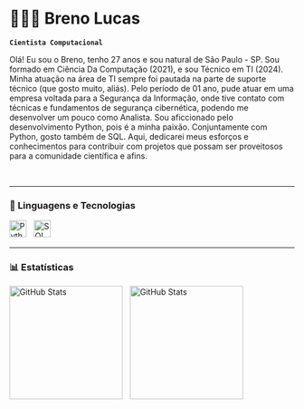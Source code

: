 # 👨🏻‍💻 Breno Lucas

**`Cientista Computacional`**

Olá! Eu sou o Breno, tenho 27 anos e sou natural de São Paulo - SP. 
Sou formado em Ciência Da Computação (2021), e sou Técnico em TI (2024). Minha atuação na área de TI sempre foi pautada na parte de suporte técnico (que gosto muito, aliás). Pelo período de 01 ano, pude atuar em uma empresa voltada para a Segurança da Informação, onde tive contato com técnicas e fundamentos de segurança cibernética, podendo me desenvolver um pouco como Analista. 
Sou aficcionado pelo desenvolvimento Python, pois é a minha paixão. Conjuntamente com Python, gosto também de SQL. 
Aqui, dedicarei meus esforços e conhecimentos para contribuir com projetos que possam ser proveitosos para a comunidade científica e afins.

<br/>

---

### 🤖 Linguagens e Tecnologias

<img 
    align="left" 
    alt="Python"
    title="Python"
    width="30px" 
    style="padding-right: 10px;" 
    src="https://cdn.jsdelivr.net/gh/devicons/devicon@latest/icons/python/python-original.svg" 
/>
<img 
    align="left" 
    alt="SQL"
    title="SQL"
    width="30px" 
    style="padding-right: 10px;" 
    src="[https://cdn.jsdelivr.net/gh/devicons/devicon@latest/icons/mysql/mysql-original.svg](https://cdn.jsdelivr.net/gh/devicons/devicon@latest/icons/azuresqldatabase/azuresqldatabase-original.svg)" 
/>

<br/>
<br/>

---

### 📊 Estatísticas

<p>
  <img 
    align="left" 
    alt="GitHub Stats" 
    height="200" 
    style="padding-right: 10px;" 
    src="https://github-readme-stats.vercel.app/api?username=BrenoLucas&show_icons=true&theme=tokyonight&include_all_commits=true&locale=pt-br" 
  />

<img 
      align="left" 
      alt="GitHub Stats" 
      height="200" 
      src="https://github-readme-stats.vercel.app/api/top-langs/?username=BrenoLucas&theme=tokyonight&layout=compact&custom_title=Tecnologias&langs_count=9" 
  />
</p>
